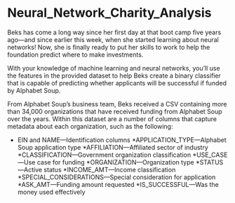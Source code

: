 # Neural_Network_Charity_Analysis

Beks has come a long way since her first day at that boot camp five years ago—and since earlier this week, when she started learning about neural networks! Now, she is finally ready to put her skills to work to help the foundation predict where to make investments.

With your knowledge of machine learning and neural networks, you’ll use the features in the provided dataset to help Beks create a binary classifier that is capable of predicting whether applicants will be successful if funded by Alphabet Soup.

From Alphabet Soup’s business team, Beks received a CSV containing more than 34,000 organizations that have received funding from Alphabet Soup over the years. Within this dataset are a number of columns that capture metadata about each organization, such as the following:

* EIN and NAME—Identification columns
*APPLICATION_TYPE—Alphabet Soup application type
*AFFILIATION—Affiliated sector of industry
*CLASSIFICATION—Government organization classification
*USE_CASE—Use case for funding
*ORGANIZATION—Organization type
*STATUS—Active status
*INCOME_AMT—Income classification
*SPECIAL_CONSIDERATIONS—Special consideration for application
*ASK_AMT—Funding amount requested
*IS_SUCCESSFUL—Was the money used effectively
